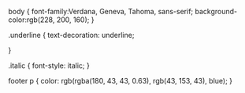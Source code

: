 body
{
    font-family:Verdana, Geneva, Tahoma, sans-serif;
    background-color:rgb(228, 200, 160);
}


.underline {
    text-decoration: underline;

}

.italic {
    font-style: italic;
}

footer p {
    color: rgb(rgba(180, 43, 43, 0.63), rgb(43, 153, 43), blue);
}

